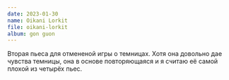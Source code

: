 ```yaml
---
date: 2023-01-30
name: Oikani Lorkit
file: oikani-lorkit
album: gon guon
---
```


Вторая пьеса для отмененой игры о темницах. Хотя она довольно дае чувства темницы, она в основе повторяющаяся и я считаю её самой плохой из четырёх пьес.

